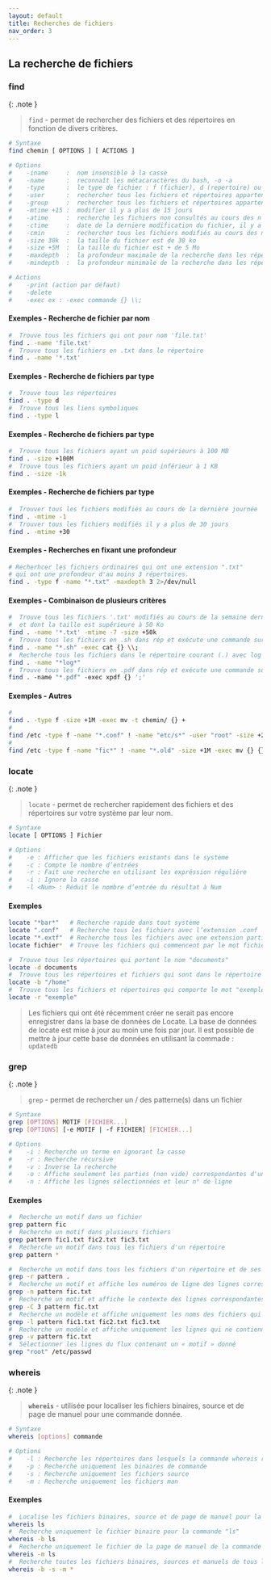 ```yaml
---
layout: default
title: Recherches de fichiers
nav_order: 3
---
```


## La recherche de fichiers

### find

{: .note }

> `find` - permet de rechercher des fichiers et des répertoires en fonction de divers critères.

```bash
# Syntaxe
find chemin [ OPTIONS ] [ ACTIONS ]

# Options
#    -iname     :  nom insensible à la casse
#    -name      :  reconnaît les métacaractères du bash, -o -a
#    -type      :  le type de fichier : f (fichier), d (repertoire) ou l (lien)
#    -user      :  rechercher tous les fichiers et répertoires appartenant à un utilisateur
#    -group     :  rechercher tous les fichiers et répertoires appartenant à un groupe
#    -mtime +15 :  modifier il y a plus de 15 jours
#    -atime     :  recherche les fichiers non consultés au cours des n derniers jours (-n ou +n)
#    -ctime     :  date de la derniere modification du fichier, il y a - de, + de ou exactement n*24 h
#    -cmin      :  rechercher tous les fichiers modifiés au cours des n minutes (-n ou +n)
#    -size 30k  :  la taille du fichier est de 30 ko
#    -size +5M  :  la taille du fichier est + de 5 Mo
#    -maxdepth  :  la profondeur maximale de la recherche dans les répertoires
#    -mindepth  :  la profondeur minimale de la recherche dans les répertoires

# Actions
#    -print (action par défaut)
#    -delete
#    -exec ex : -exec commande {} \\;
```

#### Exemples - Recherche de fichier par nom

```bash
#  Trouve tous les fichiers qui ont pour nom 'file.txt'
find . -name 'file.txt'
#  Trouve tous les fichiers en .txt dans le répertoire
find . -name '*.txt'
```

#### Exemples - Recherche de fichiers par type

```bash
#  Trouve tous les répertoires
find . -type d
#  Trouve tous les liens symboliques
find . -type l
```

#### Exemples - Recherche de fichiers par type

```bash
#  Trouve tous les fichiers ayant un poid supérieurs à 100 MB
find . -size +100M
#  Trouve tous les fichiers ayant un poid inférieur à 1 KB
find . -size -1k
```

#### Exemples - Recherche de fichiers par type

```bash
#  Trouver tous les fichiers modifiés au cours de la dernière journée
find . -mtime -1
#  Trouver tous les fichiers modifiés il y a plus de 30 jours
find . -mtime +30
```

#### Exemples - Recherches en fixant une profondeur

```bash
# Recherhcer les fichiers ordinaires qui ont une extension ".txt"
# qui ont une profondeur d'au moins 3 répertoires.
find . -type f -name "*.txt" -maxdepth 3 2>/dev/null

```

#### Exemples - Combinaison de plusieurs critères

```bash
#  Trouve tous les fichiers '.txt' modifiés au cours de la semaine dernière
#  et dont la taille est supérieure à 50 Ko
find . -name '*.txt' -mtime -7 -size +50k
#  Trouve tous les fichiers en .sh dans rép et exécute une commande sur chacun
find . -name "*.sh" -exec cat {} \\;
#  Recherche tous les fichiers dans le répertoire courant (.) avec log dans leur nom
find . -­name "*log*"
#  Trouve tous les fichiers en .pdf dans rép et exécute une commande sur chacun
find . ­-name "*.pdf" ­-exec xpdf {} ';'
```

#### Exemples - Autres

```bash
#
find . -type f -size +1M -exec mv -t chemin/ {} +
#
find /etc -type f -name "*.conf" ! -name "etc/s*" -user "root" -size +2k 2>/dev/null
#
find /etc -type f -name "fic*" ! -name "*.old" -size +1M -exec mv {} {}.old \;
```

### locate

{: .note }

> `locate` - permet de rechercher rapidement des fichiers et des répertoires sur votre système par leur nom.

```bash
# Syntaxe
locate [ OPTIONS ] Fichier

# Options
#    -e : Afficher que les fichiers existants dans le système
#    -c	: Compte le nombre d’entrées
#    -r : Fait une recherche en utilisant les expréssion régulière
#    -i : Ignore la casse
#    -l <Num> : Réduit le nombre d’entrée du résultat à Num
```

#### Exemples

```bash
locate "*bar*"   # Recherche rapide dans tout système
locate ".conf"   # Recherche tous les fichiers avec l’extension .conf
locate "*.extf"  # Recherche tous les fichiers avec une extension particulière
locate fichier*  # Trouve les fichiers qui commencent par le mot fichier

#  Trouve tous les répertoires qui portent le nom "documents"
locate -d documents
#  Trouve tous les répertoires et fichiers qui sont dans le répertoire "/home"
locate -b "/home"
#  Trouve tous les fichiers et répertoires qui comporte le mot "exemple" dans leur nom
locate -r "exemple"
```

> Les fichiers qui ont été récemment créer ne serait pas encore enregistrer dans la base de données de Locate. La base de données de locate est mise à jour au moin une fois par jour. Il est possible de mettre à jour cette base de données en utilisant la commade : `updatedb`

### grep

{: .note }

> `grep` - permet de rechercher un / des patterne(s) dans un fichier

```bash
# Syntaxe
grep [OPTIONS] MOTIF [FICHIER...]
grep [OPTIONS] [-e MOTIF | -f FICHIER] [FICHIER...]

# Options
#    -i : Recherche un terme en ignorant la casse
#    -r : Recherche récursive
#    -v : Inverse la recherche
#    -o : Affiche seulement les parties (non vide) correspondantes d'une ligne
#    -n : Affiche les lignes sélectionnées et leur n° de ligne
```

#### Exemples

```bash
#  Recherche un motif dans un fichier
grep pattern fic
#  Recherche un motif dans plusieurs fichiers
grep pattern fic1.txt fic2.txt fic3.txt
#  Recherche un motif dans tous les fichiers d'un répertoire
grep pattern *

#  Recherche un motif dans tous les fichiers d'un répertoire et de ses sous-répertoires
grep -r pattern .
#  Recherche un motif et affiche les numéros de ligne des lignes correspondantes
grep -n pattern fic.txt
#  Recherche un motif et affiche le contexte des lignes correspondantes
grep -C 3 pattern fic.txt
#  Recherche un modèle et affiche uniquement les noms des fichiers qui contiennent une correspondance
grep -l pattern fic1.txt fic2.txt fic3.txt
#  Recherche un modèle et affiche uniquement les lignes qui ne contiennent PAS de correspondance :
grep -v pattern fic.txt
#  Sélectionner les lignes du flux contenant un « motif » donné
grep "root" /etc/passwd
```

### whereis

{: .note }

> **`whereis`** - utilisée pour localiser les fichiers binaires, source et de page de manuel pour une commande donnée.

```bash
# Syntaxe
whereis [options] commande

# Options
#    -l : Recherche les répertoires dans lesquels la commande whereis recherche.
#    -p : Recherche uniquement les binaires de commande
#    -s : Recherche uniquement les fichiers source
#    -m : Recherche uniquement les fichiers man
```

#### Exemples

```bash
#  Localise les fichiers binaires, source et de page de manuel pour la commande "ls"
whereis ls
#  Recherche uniquement le fichier binaire pour la commande "ls"
whereis -b ls
#  Recherche uniquement le fichier de la page de manuel de la commande "ls"
whereis -m ls
#  Recherche toutes les fichiers binaires, sources et manuels de tous les commandes présent sur l'os
whereis -b -s -m *
```
